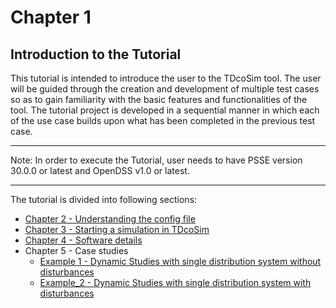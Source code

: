 # Chapter 1
## Introduction to the Tutorial

This tutorial is intended to introduce the user to the TDcoSim tool. The user will be guided
through the creation and development of multiple test cases so as to gain familiarity with the 
basic features and functionalities of the tool. The tutorial project is developed in a 
sequential manner in which each of the use case builds upon what has been completed in the 
previous test case. 

***
Note: In order to execute the Tutorial, user needs to have PSSE version 30.0.0 or latest and 
OpenDSS v1.0 or latest.

***

The tutorial is divided into following sections:
* [Chapter 2 - Understanding the config file](chapter_2_understanding_config_file.md) 
* [Chapter 3 - Starting a simulation in TDcoSim](chapter_3_starting_simlation.md)
* [Chapter 4 - Software details](software_details.md)
* Chapter 5 - Case studies
  * [Example 1 - Dynamic Studies with single distribution system without disturbances](Example_2.md)
  * [Example_2 - Dynamic Studies with single distribution system with disturbances](Test_cases.md)







​        


